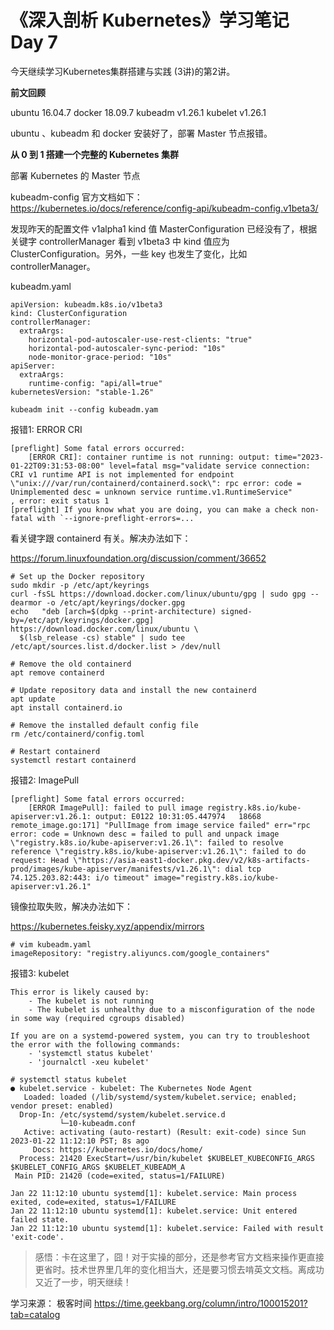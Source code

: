 # 《深入剖析 Kubernetes》学习笔记 Day 7

今天继续学习Kubernetes集群搭建与实践 (3讲)的第2讲。

**前文回顾**

ubuntu 16.04.7
docker 18.09.7
kubeadm v1.26.1
kubelet v1.26.1

ubuntu 、kubeadm 和 docker 安装好了，部署 Master 节点报错。

**从 0 到 1 搭建一个完整的 Kubernetes 集群**

部署 Kubernetes 的 Master 节点

kubeadm-config 官方文档如下：
https://kubernetes.io/docs/reference/config-api/kubeadm-config.v1beta3/

发现昨天的配置文件 v1alpha1 kind 值 MasterConfiguration 已经没有了，根据关键字  controllerManager 看到 v1beta3 中 kind 值应为 ClusterConfiguration。另外，一些 key 也发生了变化，比如 controllerManager。

kubeadm.yaml

```
apiVersion: kubeadm.k8s.io/v1beta3
kind: ClusterConfiguration
controllerManager:
  extraArgs:
    horizontal-pod-autoscaler-use-rest-clients: "true"
    horizontal-pod-autoscaler-sync-period: "10s"
    node-monitor-grace-period: "10s"
apiServer:
  extraArgs:
    runtime-config: "api/all=true"
kubernetesVersion: "stable-1.26"
```

```
kubeadm init --config kubeadm.yam
```

报错1: ERROR CRI

```
[preflight] Some fatal errors occurred:
	[ERROR CRI]: container runtime is not running: output: time="2023-01-22T09:31:53-08:00" level=fatal msg="validate service connection: CRI v1 runtime API is not implemented for endpoint \"unix:///var/run/containerd/containerd.sock\": rpc error: code = Unimplemented desc = unknown service runtime.v1.RuntimeService"
, error: exit status 1
[preflight] If you know what you are doing, you can make a check non-fatal with `--ignore-preflight-errors=...`
```

看关键字跟 containerd 有关。解决办法如下：

https://forum.linuxfoundation.org/discussion/comment/36652

```
# Set up the Docker repository
sudo mkdir -p /etc/apt/keyrings
curl -fsSL https://download.docker.com/linux/ubuntu/gpg | sudo gpg --dearmor -o /etc/apt/keyrings/docker.gpg
echo   "deb [arch=$(dpkg --print-architecture) signed-by=/etc/apt/keyrings/docker.gpg] https://download.docker.com/linux/ubuntu \
  $(lsb_release -cs) stable" | sudo tee /etc/apt/sources.list.d/docker.list > /dev/null

# Remove the old containerd
apt remove containerd

# Update repository data and install the new containerd
apt update
apt install containerd.io

# Remove the installed default config file
rm /etc/containerd/config.toml

# Restart containerd
systemctl restart containerd
```

报错2: ImagePull

```
[preflight] Some fatal errors occurred:
	[ERROR ImagePull]: failed to pull image registry.k8s.io/kube-apiserver:v1.26.1: output: E0122 10:31:05.447974   18668 remote_image.go:171] "PullImage from image service failed" err="rpc error: code = Unknown desc = failed to pull and unpack image \"registry.k8s.io/kube-apiserver:v1.26.1\": failed to resolve reference \"registry.k8s.io/kube-apiserver:v1.26.1\": failed to do request: Head \"https://asia-east1-docker.pkg.dev/v2/k8s-artifacts-prod/images/kube-apiserver/manifests/v1.26.1\": dial tcp 74.125.203.82:443: i/o timeout" image="registry.k8s.io/kube-apiserver:v1.26.1"
```

镜像拉取失败，解决办法如下：

https://kubernetes.feisky.xyz/appendix/mirrors

```
# vim kubeadm.yaml
imageRepository: "registry.aliyuncs.com/google_containers"
```

报错3:  kubelet

```
This error is likely caused by:
	- The kubelet is not running
	- The kubelet is unhealthy due to a misconfiguration of the node in some way (required cgroups disabled)

If you are on a systemd-powered system, you can try to troubleshoot the error with the following commands:
	- 'systemctl status kubelet'
	- 'journalctl -xeu kubelet'
```

```
# systemctl status kubelet
● kubelet.service - kubelet: The Kubernetes Node Agent
   Loaded: loaded (/lib/systemd/system/kubelet.service; enabled; vendor preset: enabled)
  Drop-In: /etc/systemd/system/kubelet.service.d
           └─10-kubeadm.conf
   Active: activating (auto-restart) (Result: exit-code) since Sun 2023-01-22 11:12:10 PST; 8s ago
     Docs: https://kubernetes.io/docs/home/
  Process: 21420 ExecStart=/usr/bin/kubelet $KUBELET_KUBECONFIG_ARGS $KUBELET_CONFIG_ARGS $KUBELET_KUBEADM_A
 Main PID: 21420 (code=exited, status=1/FAILURE)

Jan 22 11:12:10 ubuntu systemd[1]: kubelet.service: Main process exited, code=exited, status=1/FAILURE
Jan 22 11:12:10 ubuntu systemd[1]: kubelet.service: Unit entered failed state.
Jan 22 11:12:10 ubuntu systemd[1]: kubelet.service: Failed with result 'exit-code'.
```

> 感悟：卡在这里了，囧！对于实操的部分，还是参考官方文档来操作更直接更省时。技术世界里几年的变化相当大，还是要习惯去啃英文文档。离成功又近了一步，明天继续！

学习来源： 极客时间 https://time.geekbang.org/column/intro/100015201?tab=catalog


